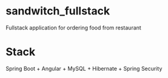 # sandwitch_fullstack

Fullstack application for ordering food from restaurant

# Stack
Spring Boot + Angular + MySQL + Hibernate + Spring Security
